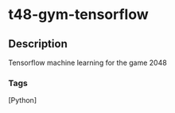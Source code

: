 # t48-gym-tensorflow

## Description
Tensorflow machine learning for the game 2048

### Tags
[Python]
